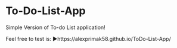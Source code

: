 ﻿# To-Do-List-App

 Simple Version of To-do List application!

 Feel free to test is: ▶️https://alexprimak58.github.io/ToDo-List-App/
